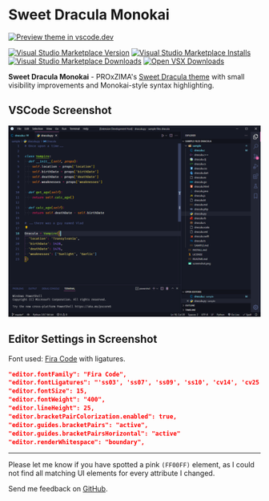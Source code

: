 # Sweet Dracula Monokai

[![Preview theme in vscode.dev](https://img.shields.io/badge/preview_theme_on_vscode.dev-blue?style=for-the-badge&logo=visualstudiocode&color=007ACC)](https://vscode.dev/theme/lefd.sweetdracula-monokai)

[![Visual Studio Marketplace Version](https://img.shields.io/visual-studio-marketplace/v/lefd.sweetdracula-monokai?style=flat-square)](https://marketplace.visualstudio.com/items?itemName=lefd.sweetdracula-monokai)
[![Visual Studio Marketplace Installs](https://img.shields.io/visual-studio-marketplace/i/lefd.sweetdracula-monokai?style=flat-square)](https://marketplace.visualstudio.com/items?itemName=lefd.sweetdracula-monokai)
[![Visual Studio Marketplace Downloads](https://img.shields.io/visual-studio-marketplace/d/lefd.sweetdracula-monokai?style=flat-square)](https://marketplace.visualstudio.com/items?itemName=lefd.sweetdracula-monokai)
[![Open VSX Downloads](https://img.shields.io/open-vsx/dt/lefd/sweetdracula-monokai?label=Open%20VSX%20&style=flat-square)](https://open-vsx.org/extension/lefd/sweetdracula-monokai)

**Sweet Dracula Monokai** - PROxZIMA's [Sweet Dracula theme](https://github.com/PROxZIMA/sweet-dracula) with small visibility improvements and Monokai-style syntax highlighting.

## VSCode Screenshot

![VS Code](https://github.com/LEFD/sweetdracula-monokai/raw/HEAD/assets/screenshot4.png)

## Editor Settings in Screenshot

Font used: [Fira Code](https://github.com/tonsky/FiraCode) with ligatures.

```json
"editor.fontFamily": "Fira Code",
"editor.fontLigatures": "'ss03', 'ss07', 'ss09', 'ss10', 'cv14', 'cv25', 'cv26', 'cv27', 'cv32'",
"editor.fontSize": 15,
"editor.fontWeight": "400",
"editor.lineHeight": 25,
"editor.bracketPairColorization.enabled": true,
"editor.guides.bracketPairs": "active",
"editor.guides.bracketPairsHorizontal": "active"
"editor.renderWhitespace": "boundary",
```

---

Please let me know if you have spotted a pink `(FF00FF)` element, as I could not find all matching UI elements for every attribute I changed.

Send me feedback on [GitHub](https://github.com/LEFD/sweetdracula-monokai).
